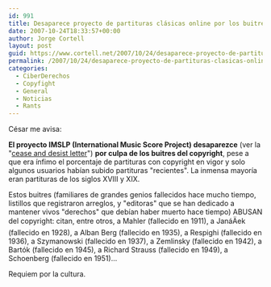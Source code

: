 ```yaml
---
id: 991
title: Desaparece proyecto de partituras clásicas online por los buitres pro-copyright
date: 2007-10-24T18:33:57+00:00
author: Jorge Cortell
layout: post
guid: https://www.cortell.net/2007/10/24/desaparece-proyecto-de-partituras-clasicas-online-por-los-buitres-pro-copyright/
permalink: /2007/10/24/desaparece-proyecto-de-partituras-clasicas-online-por-los-buitres-pro-copyright/
categories:
  - CiberDerechos
  - Copyfight
  - General
  - Noticias
  - Rants
---
```

César me avisa:

**El proyecto IMSLP (International Music Score Project) desaparezce** (ver la "<a target="_blank" title="Carta en PDF" href="https://imslpforums.org/Second%20U-E%20Cease%20and%20Desist%20Letter.pdf">cease and desist letter</a>") **por culpa de los buitres del copyright**, pese a que era í­nfimo el porcentaje de partituras con copyright en vigor y solo algunos usuarios habí­an subido partituras "recientes". La inmensa mayorí­a eran partituras de los siglos XVIII y XIX.

Estos buitres (familiares de grandes genios fallecidos hace mucho tiempo, listillos que registraron arreglos, y "editoras" que se han dedicado a mantener vivos "derechos" que debí­an haber muerto hace tiempo) ABUSAN del copyright: citan, entre otros, a Mahler (fallecido en 1911), a JanáÄek (fallecido en 1928), a Alban Berg (fallecido en 1935), a Respighi (fallecido en 1936), a Szymanowski (fallecido en 1937), a Zemlinsky (fallecido en 1942), a Bartók (fallecido en 1945), a Richard Strauss (fallecido en 1949), a Schoenberg (fallecido en 1951)...

Requiem por la cultura.